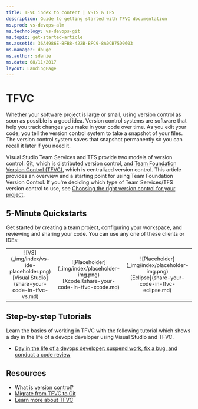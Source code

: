 ```yaml
---
title: TFVC index to content | VSTS & TFS    
description: Guide to getting started with TFVC documentation  
ms.prod: vs-devops-alm
ms.technology: vs-devops-git  
ms.topic: get-started-article  
ms.assetid: 36A4986E-BFB8-422B-BFC9-8A0CB75D0603    
ms.manager: douge
ms.author: sdanie
ms.date: 08/11/2017
layout: LandingPage
---
```


# TFVC

Whether your software project is large or small, using version control as soon as possible is a good idea. 
Version control systems are software that help you track changes you make in your code over time. As you edit your code, you tell the version control system to take a snapshot of your files. 
The version control system saves that snapshot permanently so you can recall it later if you need it.

Visual Studio Team Services and TFS provide two models of version control: [Git](../git/overview.md), which is distributed version control, and [Team Foundation Version Control (TFVC)](#team-foundation-version-control), which is centralized version control. This article provides an overview and a starting point for using Team Foundation Version Control. If you're deciding which type of Team Services/TFS version control to use, see [Choosing the right version control for your project](comparison-git-tfvc.md). 

## 5-Minute Quickstarts 

Get started by creating a team project, configuring your workspace, and reviewing and sharing your code. You can use any one of these clients or IDEs: 

<!--- All images are Placeholder --> 

<table>
<tr valign="middle" align="center">
<td>![VS](_img/index/vs-ide-placeholder.png)<br/>[Visual Studio](share-your-code-in-tfvc-vs.md)</td>
<td>![Placeholder](_img/index/placeholder-img.png)<br/>[Xcode](share-your-code-in-tfvc-xcode.md)</td>
<td>![Placeholder](_img/index/placeholder-img.png)<br/>[Eclipse](share-your-code-in-tfvc-eclipse.md)
</td>
</tr>
</table>    

## Step-by-step Tutorials  

Learn the basics of working in TFVC with the following tutorial which shows a day in the life of a devops developer using Visual Studio and TFVC.

* [Day in the life of a devops developer: suspend work, fix a bug, and conduct a code review](day-life-alm-developer-suspend-work-fix-bug-conduct-code-review.md)


## Resources 

- [What is version control?](https://www.visualstudio.com/learn/what-is-version-control/)  
- [Migrate from TFVC to Git](https://www.visualstudio.com/learn/migrate-from-tfvc-to-git/)  
- [Learn more about TFVC](overview.md)
